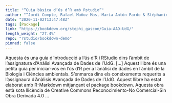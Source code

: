 ```yaml
---
title: "“Guia bàsica d’ús d’R amb Rstudio”"
author: "“Jordi Compte, Rafael Muñoz-Mas, María Antón-Pardo & Stéphanie Gascón”"
date: "2020-11-02T13:47:48Z"
tags: [Package]
link: "https://bookdown.org/stephi_gascon/Guia-AAD-UdG/"
length_weight: "27.4%"
repo: "rstudio/bookdown-demo"
pinned: false
---
```


Aquesta és una guia d’introducció a l’ús d’R i RStudio dins l’àmbit de l’assignatura d’Anàlisi Avançada de Dades de l’UdG. [...] Aquest llibre és una petita guia per iniciar-vos en l’ús d’R per a l’anàlisi de dades en l’àmbit de la Biologia i Ciències ambientals. S’enmarca dins els coneixements requerits a l’assignaura d’Anàlisis Avançada de Dades de l’UdG. Aquest llibre ha estat elaborat amb R-Markdown mitjançant el package bookdown. Aquesta obra està sota llicència de Creative Commons Reconocimiento-No Comercial-Sin Obra Derivada 4.0 ...

